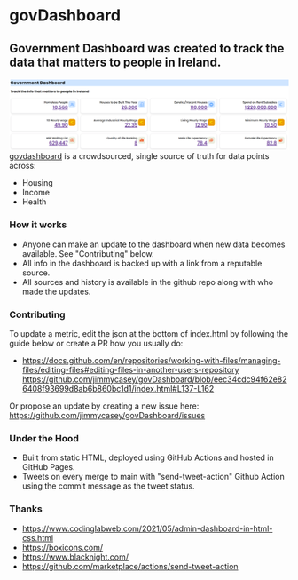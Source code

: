 # govDashboard

## Government Dashboard was created to track the data that matters to people in Ireland.
![](screenshot_dashboard.png)
[govdashboard](https://jimmycasey.github.io/govDashboard/) is a crowdsourced, single source of truth for data points across:
- Housing
- Income
- Health

### How it works

- Anyone can make an update to the dashboard when new data becomes available. See "Contributing" below.
- All info in the dashboard is backed up with a link from a reputable source.
- All sources and history is available in the github repo along with who made the updates.

### Contributing

To update a metric, edit the json at the bottom of index.html by following the guide below or create a PR how you usually do:
- https://docs.github.com/en/repositories/working-with-files/managing-files/editing-files#editing-files-in-another-users-repository
https://github.com/jimmycasey/govDashboard/blob/eec34cdc94f62e826408f93699d8ab6b860bc1d1/index.html#L137-L162

Or propose an update by creating a new issue here: https://github.com/jimmycasey/govDashboard/issues

### Under the Hood

- Built from static HTML, deployed using GitHub Actions and hosted in GitHub Pages.
- Tweets on every merge to main with "send-tweet-action" Github Action using the commit message as the tweet status.

### Thanks
- https://www.codinglabweb.com/2021/05/admin-dashboard-in-html-css.html
- https://boxicons.com/
- https://www.blacknight.com/
- https://github.com/marketplace/actions/send-tweet-action
